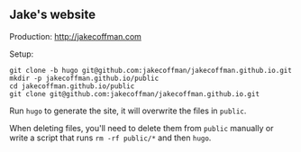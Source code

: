 Jake's website
--------------

Production: http://jakecoffman.com

Setup:

```
git clone -b hugo git@github.com:jakecoffman/jakecoffman.github.io.git
mkdir -p jakecoffman.github.io/public
cd jakecoffman.github.io/public
git clone git@github.com:jakecoffman/jakecoffman.github.io.git
```

Run `hugo` to generate the site, it will overwrite the files in `public`.

When deleting files, you'll need to delete them from `public` manually or write a script that runs `rm -rf public/*`
and then `hugo`.

